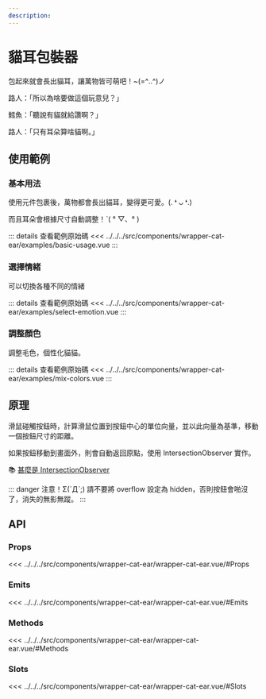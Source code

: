 ```yaml
---
description: 
---
```


<script setup>
import BasicUsage from '../../../src/components/wrapper-cat-ear/examples/basic-usage.vue'
import SelectEmotion from '../../../src/components/wrapper-cat-ear/examples/select-emotion.vue'
import MixColors from '../../../src/components/wrapper-cat-ear/examples/mix-colors.vue'
</script>

# 貓耳包裝器

包起來就會長出貓耳，讓萬物皆可萌吧！~(=^‥^)ノ

路人：「所以為啥要做這個玩意兒？」

鱈魚：「聽說有貓就給讚啊？」

路人：「只有耳朵算啥貓啊。」

## 使用範例

### 基本用法

使用元件包裹後，萬物都會長出貓耳，變得更可愛。(. ❛ ᴗ ❛.)

而且耳朵會根據尺寸自動調整！ˋ( ° ▽、° )

<basic-usage/>

::: details 查看範例原始碼
<<< ../../../src/components/wrapper-cat-ear/examples/basic-usage.vue
:::

### 選擇情緒

可以切換各種不同的情緒

<select-emotion/>

::: details 查看範例原始碼
<<< ../../../src/components/wrapper-cat-ear/examples/select-emotion.vue
:::

### 調整顏色

調整毛色，個性化貓貓。

<mix-colors/>

::: details 查看範例原始碼
<<< ../../../src/components/wrapper-cat-ear/examples/mix-colors.vue
:::

## 原理

滑鼠碰觸按鈕時，計算滑鼠位置到按鈕中心的單位向量，並以此向量為基準，移動一個按鈕尺寸的距離。

如果按鈕移動到畫面外，則會自動返回原點，使用 IntersectionObserver 實作。

📚 [甚麼是 IntersectionObserver](https://developer.mozilla.org/zh-CN/docs/Web/API/IntersectionObserver)

::: danger 注意！Σ(ˊДˋ;)
請不要將 overflow 設定為 hidden，否則按鈕會啪沒了，消失的無影無蹤。
:::

## API

### Props

<<< ../../../src/components/wrapper-cat-ear/wrapper-cat-ear.vue/#Props

### Emits

<<< ../../../src/components/wrapper-cat-ear/wrapper-cat-ear.vue/#Emits

### Methods

<<< ../../../src/components/wrapper-cat-ear/wrapper-cat-ear.vue/#Methods

### Slots

<<< ../../../src/components/wrapper-cat-ear/wrapper-cat-ear.vue/#Slots
